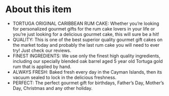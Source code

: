 # **About this item**

- TORTUGA ORIGINAL CARIBBEAN RUM CAKE: Whether you’re looking for personalized gourmet gifts for the rum cake lovers in your life or you’re just looking for a delicious gourmet cake, this will sure be a hit!
- QUALITY: This is one of the best superior quality gourmet gift cakes on the market today and probably the last rum cake you will need to ever try! Just check our reviews.
- FINEST INGREDIENTS: We use only the finest high quality ingredients, including our specially blended oak barrel aged 5 year old Tortuga gold rum that is applied by hand.
- ALWAYS FRESH: Baked fresh every day in the Cayman Islands, then its vacuum sealed to lock in the delicious freshness.
- PERFECT: The perfect gourmet gift for birthdays, Father’s Day, Mother’s Day, Christmas and any other holiday.
